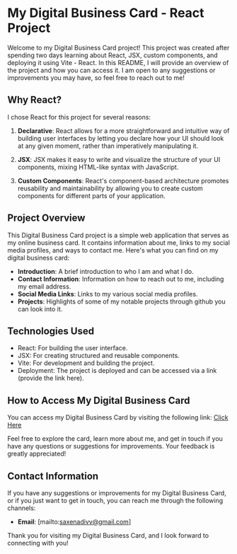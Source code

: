 # My Digital Business Card - React Project

Welcome to my Digital Business Card project! This project was created after spending two days learning about React, JSX, custom components, and deploying it using Vite - React. In this README, I will provide an overview of the project and how you can access it. I am open to any suggestions or improvements you may have, so feel free to reach out to me!

## Why React?

I chose React for this project for several reasons:

1. **Declarative**: React allows for a more straightforward and intuitive way of building user interfaces by letting you declare how your UI should look at any given moment, rather than imperatively manipulating it.

2. **JSX**: JSX makes it easy to write and visualize the structure of your UI components, mixing HTML-like syntax with JavaScript.

3. **Custom Components**: React's component-based architecture promotes reusability and maintainability by allowing you to create custom components for different parts of your application.

## Project Overview

This Digital Business Card project is a simple web application that serves as my online business card. It contains information about me, links to my social media profiles, and ways to contact me. Here's what you can find on my digital business card:

- **Introduction**: A brief introduction to who I am and what I do.
- **Contact Information**: Information on how to reach out to me, including my email address.
- **Social Media Links**: Links to my various social media profiles.
- **Projects**: Highlights of some of my notable projects through github you can look into it.

## Technologies Used

- React: For building the user interface.
- JSX: For creating structured and reusable components.
- Vite: For development and building the project.
- Deployment: The project is deployed and can be accessed via a link (provide the link here).

## How to Access My Digital Business Card

You can access my Digital Business Card by visiting the following link: [Click Here](https://digital-buisness-card-react.vercel.app/)

Feel free to explore the card, learn more about me, and get in touch if you have any questions or suggestions for improvements. Your feedback is greatly appreciated!

## Contact Information

If you have any suggestions or improvements for my Digital Business Card, or if you just want to get in touch, you can reach me through the following channels:

- **Email**: [mailto:saxenadivv@gmail.com]

Thank you for visiting my Digital Business Card, and I look forward to connecting with you!
